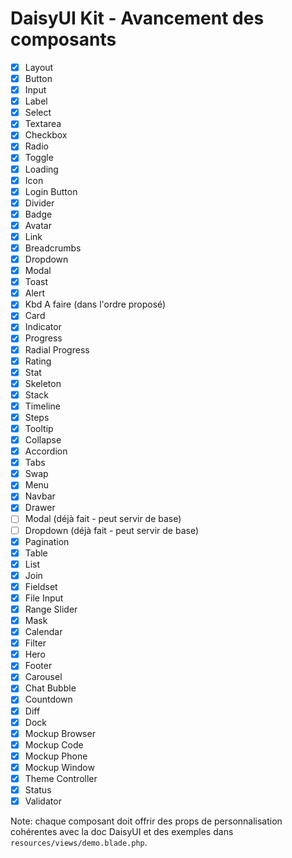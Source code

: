 # DaisyUI Kit - Avancement des composants

- [x] Layout
- [x] Button
- [x] Input
- [x] Label
- [x] Select
- [x] Textarea
- [x] Checkbox
- [x] Radio
- [x] Toggle
- [x] Loading
- [x] Icon
- [x] Login Button
- [x] Divider
- [x] Badge
- [x] Avatar
- [x] Link
- [x] Breadcrumbs
- [x] Dropdown
- [x] Modal
- [x] Toast
- [x] Alert
- [x] Kbd
A faire (dans l'ordre proposé)
- [x] Card
- [x] Indicator
- [x] Progress
- [x] Radial Progress
- [x] Rating
- [x] Stat
- [x] Skeleton
- [x] Stack
- [x] Timeline
- [x] Steps
- [x] Tooltip
- [x] Collapse
- [x] Accordion
- [x] Tabs
- [x] Swap
- [x] Menu
- [x] Navbar
- [x] Drawer
- [ ] Modal (déjà fait - peut servir de base)
- [ ] Dropdown (déjà fait - peut servir de base)
- [x] Pagination
- [x] Table
- [x] List
- [x] Join
- [x] Fieldset
- [x] File Input
- [x] Range Slider
- [x] Mask
- [x] Calendar
- [x] Filter
- [x] Hero
- [x] Footer
- [x] Carousel
- [x] Chat Bubble
- [x] Countdown
- [x] Diff
- [x] Dock
- [x] Mockup Browser
- [x] Mockup Code
- [x] Mockup Phone
- [x] Mockup Window
- [x] Theme Controller
- [x] Status
- [x] Validator

Note: chaque composant doit offrir des props de personnalisation cohérentes avec la doc DaisyUI et des exemples dans `resources/views/demo.blade.php`.

